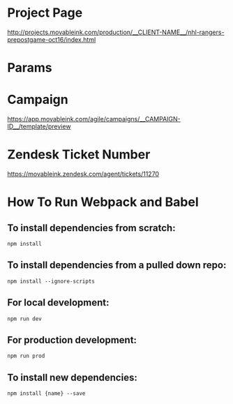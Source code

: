 # Project Page
http://projects.movableink.com/production/__CLIENT-NAME__/nhl-rangers-prepostgame-oct16/index.html


# Params


# Campaign
https://app.movableink.com/agile/campaigns/__CAMPAIGN-ID__/template/preview


# Zendesk Ticket Number
https://movableink.zendesk.com/agent/tickets/11270


# How To Run Webpack and Babel

## To install dependencies from scratch:

```
npm install
```

## To install dependencies from a pulled down repo:

```
npm install --ignore-scripts
```

## For local development:

```
npm run dev
```

## For production development:

```
npm run prod
```

## To install new dependencies:

```
npm install {name} --save
```
